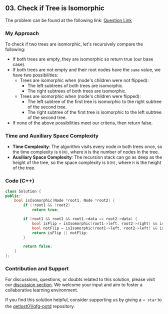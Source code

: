 ## 03. Check if Tree is Isomorphic

The problem can be found at the following link: [Question Link](https://practice.geeksforgeeks.org/problems/check-if-tree-is-isomorphic/1)

### My Approach

To check if two trees are isomorphic, let's recursively compare the following:
- If both trees are empty, they are isomorphic so return true (our base case).
- If both trees are not empty and their root nodes have the `same` value, we have two possibilities:
  - Trees are isomorphic when (node's children were not flipped):
    - The left subtrees of both trees are isomorphic.
    - The right subtrees of both trees are isomorphic.
  - Trees are isomorphic when (node's children were flipped):
    - The left subtree of the first tree is isomorphic to the right subtree of the second tree.
    - The right subtree of the first tree is isomorphic to the left subtree of the second tree.
- If none of the above possibilities meet our criteria, then return false.

### Time and Auxiliary Space Complexity

- **Time Complexity**: The algorithm visits every node in both trees once, so the time complexity is `O(N)`, where `N` is the number of nodes in the tree.
- **Auxiliary Space Complexity**: The recursion stack can go as deep as the height of the tree, so the space complexity is `O(H)`, where `H` is the height of the tree.

### Code (C++)
```cpp
class Solution {
public:
    bool isIsomorphic(Node *root1, Node *root2) {
        if (!root1 && !root2)
            return true;

        if (root1 && root2 && root1->data == root2->data) {
            bool isFlip = isIsomorphic(root1->left, root2->right) && isIsomorphic(root1->right, root2->left);
            bool notFlip = isIsomorphic(root1->left, root2->left) && isIsomorphic(root1->right, root2->right);
            return isFlip || notFlip;
        }

        return false;
    }
};
```

### Contribution and Support

For discussions, questions, or doubts related to this solution, please visit our [discussion section](https://github.com/getlost01/gfg-potd/discussions). We welcome your input and aim to foster a collaborative learning environment.

If you find this solution helpful, consider supporting us by giving a `⭐ star` to the [getlost01/gfg-potd](https://github.com/getlost01/gfg-potd) repository.